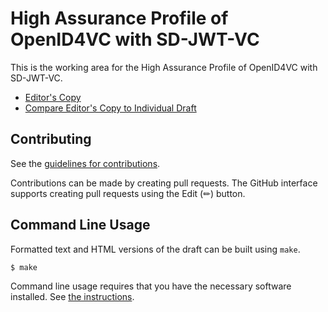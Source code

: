 # High Assurance Profile of OpenID4VC with SD-JWT-VC

This is the working area for the High Assurance Profile of OpenID4VC with SD-JWT-VC.

* [Editor's Copy](https://vcstuff.github.io/draft-high-assurance-profile-oid4vc-sd-jwt-vc/#go.draft-high-assurance-profile-oid4vc-sd-jwt-vc.html)
* [Compare Editor's Copy to Individual Draft](https://vcstuff.github.io/draft-high-assurance-profile-oid4vc-sd-jwt-vc/#go.draft-high-assurance-profile-oid4vc-sd-jwt-vc.diff)


## Contributing

See the
[guidelines for contributions](https://github.com/vcstuff/draft-high-assurance-profile-oid4vc-sd-jwt-vc/blob/main/CONTRIBUTING.md).

Contributions can be made by creating pull requests.
The GitHub interface supports creating pull requests using the Edit (✏) button.
## Command Line Usage
Formatted text and HTML versions of the draft can be built using `make`.
```sh
$ make
```
Command line usage requires that you have the necessary software installed.  See
[the instructions](https://github.com/martinthomson/i-d-template/blob/main/doc/SETUP.md).